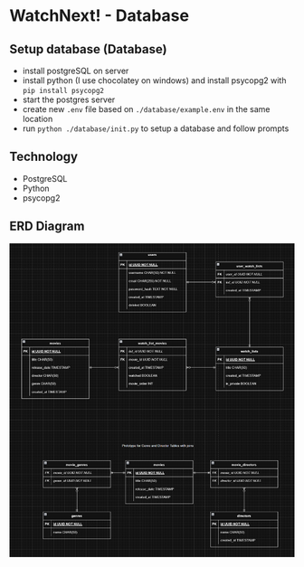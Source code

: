 # WatchNext! - Database

## Setup database (Database)

- install postgreSQL on server
- install python (I use chocolatey on windows) and install psycopg2 with `pip install psycopg2`
- start the postgres server
- create new `.env` file based on `./database/example.env` in the same location
- run `python ./database/init.py` to setup a database and follow prompts

## Technology

- PostgreSQL
- Python
- psycopg2

## ERD Diagram

![ERD Diagram](./erd.png)
